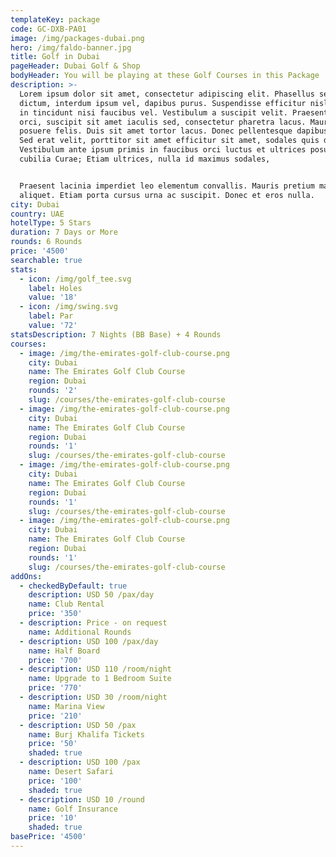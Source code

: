 ```yaml
---
templateKey: package
code: GC-DXB-PA01
image: /img/packages-dubai.png
hero: /img/faldo-banner.jpg
title: Golf in Dubai
pageHeader: Dubai Golf & Shop
bodyHeader: You will be playing at these Golf Courses in this Package
description: >-
  Lorem ipsum dolor sit amet, consectetur adipiscing elit. Phasellus sed erat
  dictum, interdum ipsum vel, dapibus purus. Suspendisse efficitur nisl risus,
  in tincidunt nisi faucibus vel. Vestibulum a suscipit velit. Praesent tellus
  orci, suscipit sit amet iaculis sed, consectetur pharetra lacus. Mauris nec
  posuere felis. Duis sit amet tortor lacus. Donec pellentesque dapibus metus.
  Sed erat velit, porttitor sit amet efficitur sit amet, sodales quis diam.
  Vestibulum ante ipsum primis in faucibus orci luctus et ultrices posuere
  cubilia Curae; Etiam ultrices, nulla id maximus sodales, 


  Praesent lacinia imperdiet leo elementum convallis. Mauris pretium mattis
  aliquet. Etiam porta cursus urna ac suscipit. Donec et eros nulla.
city: Dubai
country: UAE
hotelType: 5 Stars
duration: 7 Days or More
rounds: 6 Rounds
price: '4500'
searchable: true
stats:
  - icon: /img/golf_tee.svg
    label: Holes
    value: '18'
  - icon: /img/swing.svg
    label: Par
    value: '72'
statsDescription: 7 Nights (BB Base) + 4 Rounds
courses:
  - image: /img/the-emirates-golf-club-course.png
    city: Dubai
    name: The Emirates Golf Club Course
    region: Dubai
    rounds: '2'
    slug: /courses/the-emirates-golf-club-course
  - image: /img/the-emirates-golf-club-course.png
    city: Dubai
    name: The Emirates Golf Club Course
    region: Dubai
    rounds: '1'
    slug: /courses/the-emirates-golf-club-course
  - image: /img/the-emirates-golf-club-course.png
    city: Dubai
    name: The Emirates Golf Club Course
    region: Dubai
    rounds: '1'
    slug: /courses/the-emirates-golf-club-course
  - image: /img/the-emirates-golf-club-course.png
    city: Dubai
    name: The Emirates Golf Club Course
    region: Dubai
    rounds: '1'
    slug: /courses/the-emirates-golf-club-course
addOns:
  - checkedByDefault: true
    description: USD 50 /pax/day
    name: Club Rental
    price: '350'
  - description: Price - on request
    name: Additional Rounds
  - description: USD 100 /pax/day
    name: Half Board
    price: '700'
  - description: USD 110 /room/night
    name: Upgrade to 1 Bedroom Suite
    price: '770'
  - description: USD 30 /room/night
    name: Marina View
    price: '210'
  - description: USD 50 /pax
    name: Burj Khalifa Tickets
    price: '50'
    shaded: true
  - description: USD 100 /pax
    name: Desert Safari
    price: '100'
    shaded: true
  - description: USD 10 /round
    name: Golf Insurance
    price: '10'
    shaded: true
basePrice: '4500'
---
```


